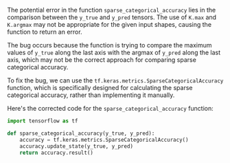 The potential error in the function `sparse_categorical_accuracy` lies in the comparison between the `y_true` and `y_pred` tensors. The use of `K.max` and `K.argmax` may not be appropriate for the given input shapes, causing the function to return an error.

The bug occurs because the function is trying to compare the maximum values of `y_true` along the last axis with the argmax of `y_pred` along the last axis, which may not be the correct approach for comparing sparse categorical accuracy.

To fix the bug, we can use the `tf.keras.metrics.SparseCategoricalAccuracy` function, which is specifically designed for calculating the sparse categorical accuracy, rather than implementing it manually.

Here's the corrected code for the `sparse_categorical_accuracy` function:

```python
import tensorflow as tf

def sparse_categorical_accuracy(y_true, y_pred):
    accuracy = tf.keras.metrics.SparseCategoricalAccuracy()
    accuracy.update_state(y_true, y_pred)
    return accuracy.result()
```